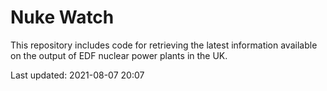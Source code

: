# Nuke Watch

This repository includes code for retrieving the latest information available on the output of EDF nuclear power plants in the UK.

Last updated: 2021-08-07 20:07
